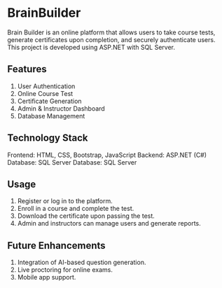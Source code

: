 # BrainBuilder
Brain Builder is an online platform that allows users to take course tests, generate certificates upon completion, and securely authenticate users. This project is developed using ASP.NET with SQL Server.
## Features
1. User Authentication
2. Online Course Test
3. Certificate Generation
4. Admin & Instructor Dashboard
5. Database Management
## Technology Stack
Frontend: HTML, CSS, Bootstrap, JavaScript
Backend: ASP.NET (C#)
Database: SQL Server
Database: SQL Server
## Usage
1. Register or log in to the platform.
2. Enroll in a course and complete the test.
3. Download the certificate upon passing the test.
4. Admin and instructors can manage users and generate reports.
## Future Enhancements
1. Integration of AI-based question generation.
2. Live proctoring for online exams.
3. Mobile app support.
